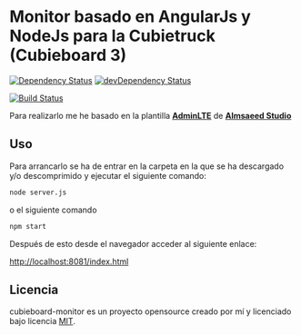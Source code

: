 # Monitor basado en AngularJs y NodeJs para la Cubietruck (Cubieboard 3)

[![Dependency Status](https://david-dm.org/juaalta/cubieboard-monitor.svg)](https://david-dm.org/juaalta/cubieboard-monitor)
[![devDependency Status](https://david-dm.org/juaalta/cubieboard-monitor/dev-status.svg)](https://david-dm.org/juaalta/cubieboard-monitor?type=dev)

[![Build Status](https://travis-ci.org/juaalta/cubieboard-monitor.svg?branch=master)](https://travis-ci.org/juaalta/cubieboard-monitor)


Para realizarlo me he basado en la plantilla **[AdminLTE](https://almsaeedstudio.com/themes/AdminLTE/index2.html)** de **[Almsaeed Studio](https://almsaeedstudio.com)**

## Uso

Para arrancarlo se ha de entrar en la carpeta en la que se ha descargado y/o descomprimido y ejecutar el siguiente comando:

``` bash
node server.js
```

o el siguiente comando

``` bash
npm start
```

Después de esto desde el navegador acceder al siguiente enlace:

[http://localhost:8081/index.html](http://localhost:8081/index.html)

## Licencia

cubieboard-monitor es un proyecto opensource creado por mí y licenciado bajo licencia [MIT](http://opensource.org/licenses/MIT).
